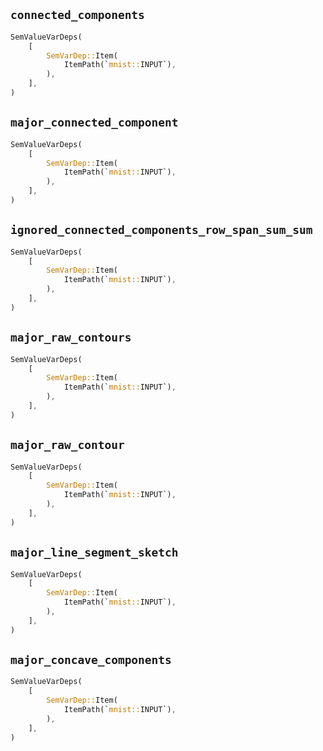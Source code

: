 ## `connected_components`

```rust
SemValueVarDeps(
    [
        SemVarDep::Item(
            ItemPath(`mnist::INPUT`),
        ),
    ],
)
```

## `major_connected_component`

```rust
SemValueVarDeps(
    [
        SemVarDep::Item(
            ItemPath(`mnist::INPUT`),
        ),
    ],
)
```

## `ignored_connected_components_row_span_sum_sum`

```rust
SemValueVarDeps(
    [
        SemVarDep::Item(
            ItemPath(`mnist::INPUT`),
        ),
    ],
)
```

## `major_raw_contours`

```rust
SemValueVarDeps(
    [
        SemVarDep::Item(
            ItemPath(`mnist::INPUT`),
        ),
    ],
)
```

## `major_raw_contour`

```rust
SemValueVarDeps(
    [
        SemVarDep::Item(
            ItemPath(`mnist::INPUT`),
        ),
    ],
)
```

## `major_line_segment_sketch`

```rust
SemValueVarDeps(
    [
        SemVarDep::Item(
            ItemPath(`mnist::INPUT`),
        ),
    ],
)
```

## `major_concave_components`

```rust
SemValueVarDeps(
    [
        SemVarDep::Item(
            ItemPath(`mnist::INPUT`),
        ),
    ],
)
```

